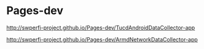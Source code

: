 # Pages-dev
http://swperfi-project.github.io/Pages-dev/TucdAndroidDataCollector-app

http://swperfi-project.github.io/Pages-dev/ArmdNetworkDataCollector-app
